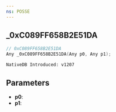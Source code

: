 ```yaml
---
ns: POSSE
---
```

## _0xC089FF658B2E51DA

```c
// 0xC089FF658B2E51DA
Any _0xC089FF658B2E51DA(Any p0, Any p1);
```

```
NativeDB Introduced: v1207
```

## Parameters
* **p0**:
* **p1**:
